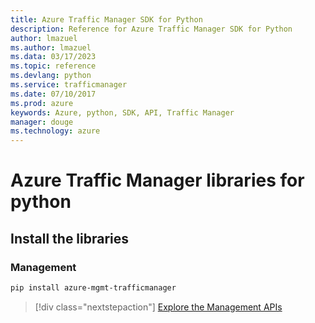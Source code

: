 ```yaml
---
title: Azure Traffic Manager SDK for Python
description: Reference for Azure Traffic Manager SDK for Python
author: lmazuel
ms.author: lmazuel
ms.data: 03/17/2023
ms.topic: reference
ms.devlang: python
ms.service: trafficmanager
ms.date: 07/10/2017
ms.prod: azure
keywords: Azure, python, SDK, API, Traffic Manager
manager: douge
ms.technology: azure
---
```

# Azure Traffic Manager libraries for python

## Install the libraries

### Management

```bash
pip install azure-mgmt-trafficmanager
```

> [!div class="nextstepaction"]
> [Explore the Management APIs](/python/api/overview/azure/trafficmanager/management)